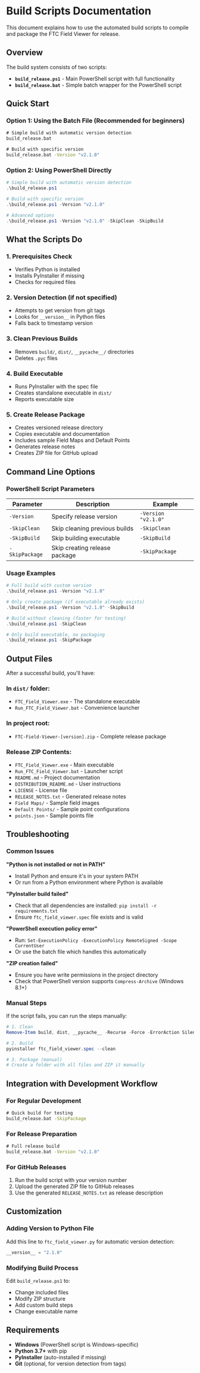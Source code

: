 # Build Scripts Documentation

This document explains how to use the automated build scripts to compile and package the FTC Field Viewer for release.

## Overview

The build system consists of two scripts:
- **`build_release.ps1`** - Main PowerShell script with full functionality
- **`build_release.bat`** - Simple batch wrapper for the PowerShell script

## Quick Start

### Option 1: Using the Batch File (Recommended for beginners)
```cmd
# Simple build with automatic version detection
build_release.bat

# Build with specific version
build_release.bat -Version "v2.1.0"
```

### Option 2: Using PowerShell Directly
```powershell
# Simple build with automatic version detection
.\build_release.ps1

# Build with specific version
.\build_release.ps1 -Version "v2.1.0"

# Advanced options
.\build_release.ps1 -Version "v2.1.0" -SkipClean -SkipBuild
```

## What the Scripts Do

### 1. **Prerequisites Check**
- Verifies Python is installed
- Installs PyInstaller if missing
- Checks for required files

### 2. **Version Detection** (if not specified)
- Attempts to get version from git tags
- Looks for `__version__` in Python files  
- Falls back to timestamp version

### 3. **Clean Previous Builds**
- Removes `build/`, `dist/`, `__pycache__/` directories
- Deletes `.pyc` files

### 4. **Build Executable**
- Runs PyInstaller with the spec file
- Creates standalone executable in `dist/`
- Reports executable size

### 5. **Create Release Package**
- Creates versioned release directory
- Copies executable and documentation
- Includes sample Field Maps and Default Points
- Generates release notes
- Creates ZIP file for GitHub upload

## Command Line Options

### PowerShell Script Parameters

| Parameter | Description | Example |
|-----------|-------------|---------|
| `-Version` | Specify release version | `-Version "v2.1.0"` |
| `-SkipClean` | Skip cleaning previous builds | `-SkipClean` |
| `-SkipBuild` | Skip building executable | `-SkipBuild` |
| `-SkipPackage` | Skip creating release package | `-SkipPackage` |

### Usage Examples

```powershell
# Full build with custom version
.\build_release.ps1 -Version "v2.1.0"

# Only create package (if executable already exists)
.\build_release.ps1 -Version "v2.1.0" -SkipBuild

# Build without cleaning (faster for testing)
.\build_release.ps1 -SkipClean

# Only build executable, no packaging
.\build_release.ps1 -SkipPackage
```

## Output Files

After a successful build, you'll have:

### In `dist/` folder:
- `FTC_Field_Viewer.exe` - The standalone executable
- `Run_FTC_Field_Viewer.bat` - Convenience launcher

### In project root:
- `FTC-Field-Viewer-[version].zip` - Complete release package

### Release ZIP Contents:
- `FTC_Field_Viewer.exe` - Main executable
- `Run_FTC_Field_Viewer.bat` - Launcher script
- `README.md` - Project documentation
- `DISTRIBUTION_README.md` - User instructions
- `LICENSE` - License file
- `RELEASE_NOTES.txt` - Generated release notes
- `Field Maps/` - Sample field images
- `Default Points/` - Sample point configurations
- `points.json` - Sample points file

## Troubleshooting

### Common Issues

**"Python is not installed or not in PATH"**
- Install Python and ensure it's in your system PATH
- Or run from a Python environment where Python is available

**"PyInstaller build failed"**
- Check that all dependencies are installed: `pip install -r requirements.txt`
- Ensure `ftc_field_viewer.spec` file exists and is valid

**"PowerShell execution policy error"**
- Run: `Set-ExecutionPolicy -ExecutionPolicy RemoteSigned -Scope CurrentUser`
- Or use the batch file which handles this automatically

**"ZIP creation failed"**
- Ensure you have write permissions in the project directory
- Check that PowerShell version supports `Compress-Archive` (Windows 8.1+)

### Manual Steps

If the script fails, you can run the steps manually:

```powershell
# 1. Clean
Remove-Item build, dist, __pycache__ -Recurse -Force -ErrorAction SilentlyContinue

# 2. Build
pyinstaller ftc_field_viewer.spec --clean

# 3. Package (manual)
# Create a folder with all files and ZIP it manually
```

## Integration with Development Workflow

### For Regular Development
```cmd
# Quick build for testing
build_release.bat -SkipPackage
```

### For Release Preparation
```cmd
# Full release build
build_release.bat -Version "v2.1.0"
```

### For GitHub Releases
1. Run the build script with your version number
2. Upload the generated ZIP file to GitHub releases
3. Use the generated `RELEASE_NOTES.txt` as release description

## Customization

### Adding Version to Python File
Add this line to `ftc_field_viewer.py` for automatic version detection:
```python
__version__ = "2.1.0"
```

### Modifying Build Process
Edit `build_release.ps1` to:
- Change included files
- Modify ZIP structure
- Add custom build steps
- Change executable name

## Requirements

- **Windows** (PowerShell script is Windows-specific)
- **Python 3.7+** with pip
- **PyInstaller** (auto-installed if missing)
- **Git** (optional, for version detection from tags)